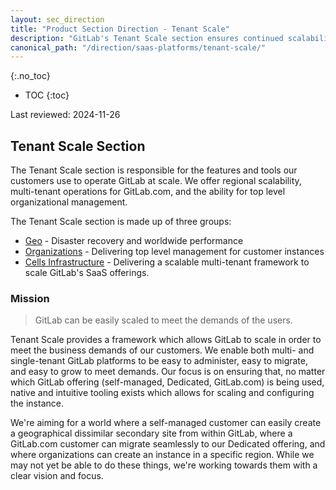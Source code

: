 ```yaml
---
layout: sec_direction
title: "Product Section Direction - Tenant Scale"
description: "GitLab's Tenant Scale section ensures continued scalability of our GitLab offering, ensuring regional redundancy, multi-tenant functionality, and top-level administrative features. "
canonical_path: "/direction/saas-platforms/tenant-scale/"
---
```


{:.no_toc}

- TOC
{:toc}

Last reviewed: 2024-11-26

## Tenant Scale Section

The Tenant Scale section is responsible for the features and tools our customers use to operate GitLab at scale. We offer regional scalability, multi-tenant operations for GitLab.com, and the ability for top level organizational management.

The Tenant Scale section is made up of three groups:

* [Geo](/direction/geo) - Disaster recovery and worldwide performance
* [Organizations](/direction/organizations) - Delivering top level management for customer instances
* [Cells Infrastructure](/direction/cells-infrastructure) - Delivering a scalable multi-tenant framework to scale GitLab's SaaS offerings.

### Mission

> GitLab can be easily scaled to meet the demands of the users.

Tenant Scale provides a framework which allows GitLab to scale in order to meet the business demands of our customers. We enable both multi- and single-tenant GitLab platforms to be easy to administer, easy to migrate, and easy to grow to meet demands. Our focus is on ensuring that, no matter which GitLab offering (self-managed, Dedicated, GitLab.com) is being used, native and intuitive tooling exists which allows for scaling and configuring the instance.

We're aiming for a world where a self-managed customer can easily create a geographical dissimilar secondary site from within GitLab, where a GitLab.com customer can migrate seamlessly to our Dedicated offering, and where organizations can create an instance in a specific region. While we may not yet be able to do these things, we're working towards them with a clear vision and focus.

<!-- ## 3-year strategy -->

<!-- ## Themes -->

<!-- ## One-year plan -->

<!-- ## What we're not doing -->

<!-- ## Categories -->

<!-- ## What's Next -->
